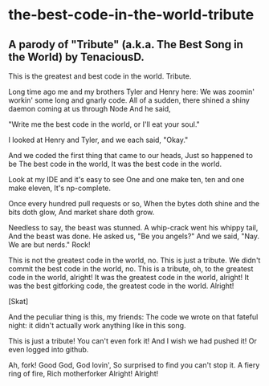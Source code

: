 # the-best-code-in-the-world-tribute
## A parody of "Tribute" (a.k.a.  The Best Song in the World) by TenaciousD.
This is the greatest and best code in the world.
Tribute.

Long time ago me and my brothers Tyler and Henry here:
We was zoomin' workin' some long and gnarly code.
All of a sudden, there shined a shiny daemon coming at us through Node
And he said,

"Write me the best code in the world, or I'll eat your soul."

I looked at Henry and Tyler, and we each said, "Okay."

And we coded the first thing that came to our heads,
Just so happened to be
The best code in the world,
It was the best code in the world.

Look at my IDE and it's easy to see
One and one make ten, ten and one make eleven,
It's np-complete.

Once every hundred pull requests or so,
When the bytes doth shine and the bits doth glow,
And market share doth grow.

Needless to say, the beast was stunned.
A whip-crack went his whippy tail,
And the beast was done.
He asked us, "Be you angels?"
And we said, "Nay. We are but nerds."
Rock!

This is not the greatest code in the world, no.
This is just a tribute.
We didn't commit the best code in the world, no.
This is a tribute, oh, to the greatest code in the world, alright!
It was the greatest code in the world, alright!
It was the best gitforking code, the greatest code in the world. Alright!

[Skat]

And the peculiar thing is this, my friends:
The code we wrote on that fateful night: it didn't actually work anything like in this song.

This is just a tribute!
You can't even fork it!
And I wish we had pushed it!
Or even logged into github.

Ah, fork! Good God, God lovin',
So surprised to find you can't stop it.
A fiery ring of fire,
Rich motherforker
Alright! Alright!
